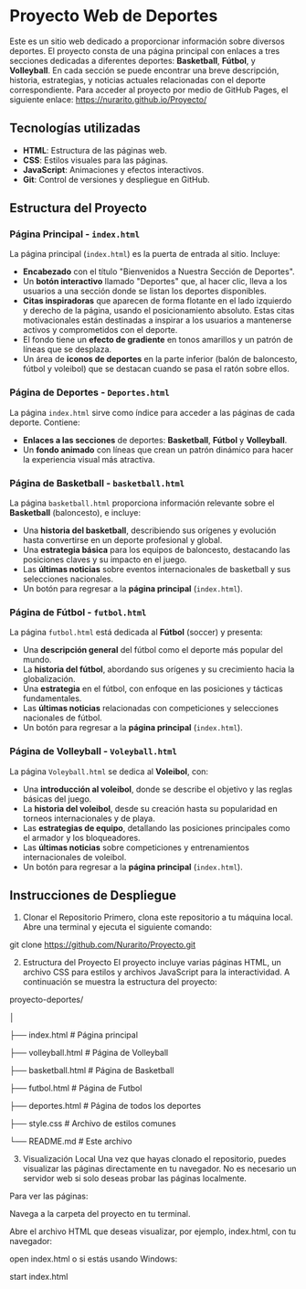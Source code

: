 # Proyecto Web de Deportes

Este es un sitio web dedicado a proporcionar información sobre diversos deportes. El proyecto consta de una página principal con enlaces a tres secciones dedicadas a diferentes deportes: **Basketball**, **Fútbol**, y **Volleyball**. En cada sección se puede encontrar una breve descripción, historia, estrategias, y noticias actuales relacionadas con el deporte correspondiente.
Para acceder al proyecto por medio de GitHub Pages, el siguiente enlace: https://nurarito.github.io/Proyecto/
## Tecnologías utilizadas

- **HTML**: Estructura de las páginas web.
- **CSS**: Estilos visuales para las páginas.
- **JavaScript**: Animaciones y efectos interactivos.
- **Git**: Control de versiones y despliegue en GitHub.

## Estructura del Proyecto

### Página Principal - `index.html`

La página principal (`index.html`) es la puerta de entrada al sitio. Incluye:

- **Encabezado** con el título "Bienvenidos a Nuestra Sección de Deportes".
- Un **botón interactivo** llamado "Deportes" que, al hacer clic, lleva a los usuarios a una sección donde se listan los deportes disponibles.
- **Citas inspiradoras** que aparecen de forma flotante en el lado izquierdo y derecho de la página, usando el posicionamiento absoluto. Estas citas motivacionales están destinadas a inspirar a los usuarios a mantenerse activos y comprometidos con el deporte.
- El fondo tiene un **efecto de gradiente** en tonos amarillos y un patrón de líneas que se desplaza.
- Un área de **iconos de deportes** en la parte inferior (balón de baloncesto, fútbol y voleibol) que se destacan cuando se pasa el ratón sobre ellos.

### Página de Deportes - `Deportes.html`

La página `index.html` sirve como índice para acceder a las páginas de cada deporte. Contiene:

- **Enlaces a las secciones** de deportes: **Basketball**, **Fútbol** y **Volleyball**.
- Un **fondo animado** con líneas que crean un patrón dinámico para hacer la experiencia visual más atractiva.

### Página de Basketball - `basketball.html`

La página `basketball.html` proporciona información relevante sobre el **Basketball** (baloncesto), e incluye:

- Una **historia del basketball**, describiendo sus orígenes y evolución hasta convertirse en un deporte profesional y global.
- Una **estrategia básica** para los equipos de baloncesto, destacando las posiciones claves y su impacto en el juego.
- Las **últimas noticias** sobre eventos internacionales de basketball y sus selecciones nacionales.
- Un botón para regresar a la **página principal** (`index.html`).

### Página de Fútbol - `futbol.html`

La página `futbol.html` está dedicada al **Fútbol** (soccer) y presenta:

- Una **descripción general** del fútbol como el deporte más popular del mundo.
- La **historia del fútbol**, abordando sus orígenes y su crecimiento hacia la globalización.
- Una **estrategia** en el fútbol, con enfoque en las posiciones y tácticas fundamentales.
- Las **últimas noticias** relacionadas con competiciones y selecciones nacionales de fútbol.
- Un botón para regresar a la **página principal** (`index.html`).

### Página de Volleyball - `Voleyball.html`

La página `Voleyball.html` se dedica al **Voleibol**, con:

- Una **introducción al voleibol**, donde se describe el objetivo y las reglas básicas del juego.
- La **historia del voleibol**, desde su creación hasta su popularidad en torneos internacionales y de playa.
- Las **estrategias de equipo**, detallando las posiciones principales como el armador y los bloqueadores.
- Las **últimas noticias** sobre competiciones y entrenamientos internacionales de voleibol.
- Un botón para regresar a la **página principal** (`index.html`).

## Instrucciones de Despliegue

1. Clonar el Repositorio
Primero, clona este repositorio a tu máquina local. Abre una terminal y ejecuta el siguiente comando:


git clone https://github.com/Nurarito/Proyecto.git

2. Estructura del Proyecto
El proyecto incluye varias páginas HTML, un archivo CSS para estilos y archivos JavaScript para la interactividad. A continuación se muestra la estructura del proyecto:


proyecto-deportes/

│

├── index.html         # Página principal

├── volleyball.html    # Página de Volleyball

├── basketball.html    # Página de Basketball

├── futbol.html        # Página de Futbol

├── deportes.html      # Página de todos los deportes

├── style.css          # Archivo de estilos comunes

└── README.md          # Este archivo

3. Visualización Local
Una vez que hayas clonado el repositorio, puedes visualizar las páginas directamente en tu navegador. No es necesario un servidor web si solo deseas probar las páginas localmente.

Para ver las páginas:

Navega a la carpeta del proyecto en tu terminal.

Abre el archivo HTML que deseas visualizar, por ejemplo, index.html, con tu navegador:

open index.html
o si estás usando Windows:

start index.html
